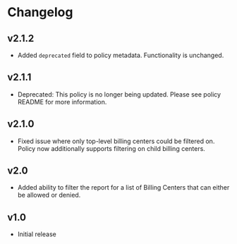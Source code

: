 # Changelog

## v2.1.2

- Added `deprecated` field to policy metadata. Functionality is unchanged.

## v2.1.1

- Deprecated: This policy is no longer being updated. Please see policy README for more information.

## v2.1.0

- Fixed issue where only top-level billing centers could be filtered on. Policy now additionally supports filtering on child billing centers.

## v2.0

- Added ability to filter the report for a list of Billing Centers that can either be allowed or denied.

## v1.0

- Initial release

